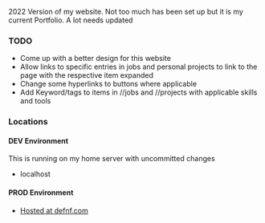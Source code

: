 2022 Version of my website. Not too much has been set up but it is my current Portfolio. A lot needs updated

### TODO
 - Come up with a better design for this website
 - Allow links to specific entries in jobs and personal projects to link to the page with the respective item expanded
 - Change some hyperlinks to buttons where applicable
 - Add Keyword/tags to items in //jobs and //projects with applicable skills and tools

### Locations

#### DEV Environment

This is running on my home server with uncommitted changes

- localhost

#### PROD Environment

- [Hosted at defnf.com](https://defnf.com)
